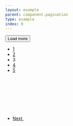 ```yaml
---
layout: example
parent: component.pagination
type: example
index: 0
---
```


<nav class="ds_pagination" aria-label="Search result pages">
    <div class="ds_pagination__load-more">
        <button class="ds_button">Load more</button>
    </div>
    <ul class="ds_pagination__list">
        <li class="ds_pagination__item">
            <a class="ds_pagination__link" href="#">
                <span class="ds_pagination__link-label">1</span>
            </a>
        </li>
        <li class="ds_pagination__item">
            <a class="ds_pagination__link" href="#">
                <span class="ds_pagination__link-label">2</span>
            </a>
        </li>
        <li class="ds_pagination__item" aria-current="page">
            <span class="ds_pagination__link  ds_current">3</span>
        </li>
        <li class="ds_pagination__item">
            <a class="ds_pagination__link" href="#">
                <span class="ds_pagination__link-label">4</span>
            </a>
        </li>
        <li class="ds_pagination__item">
            <a class="ds_pagination__link" href="#">
                <span class="ds_pagination__link-label">5</span>
            </a>
        </li>
        <li class="ds_pagination__item">
            <a class="ds_pagination__link  ds_pagination__link--text  ds_pagination__link--icon" href="#">
                <span class="ds_pagination__link-label">Next</span>
                <svg class="ds_icon" aria-hidden="true" role="img">
                    <use xlink:href="/assets/images/icons/icons.stack.svg#chevron_right"></use>
                </svg>
            </a>
        </li>
    </ul>
</nav>